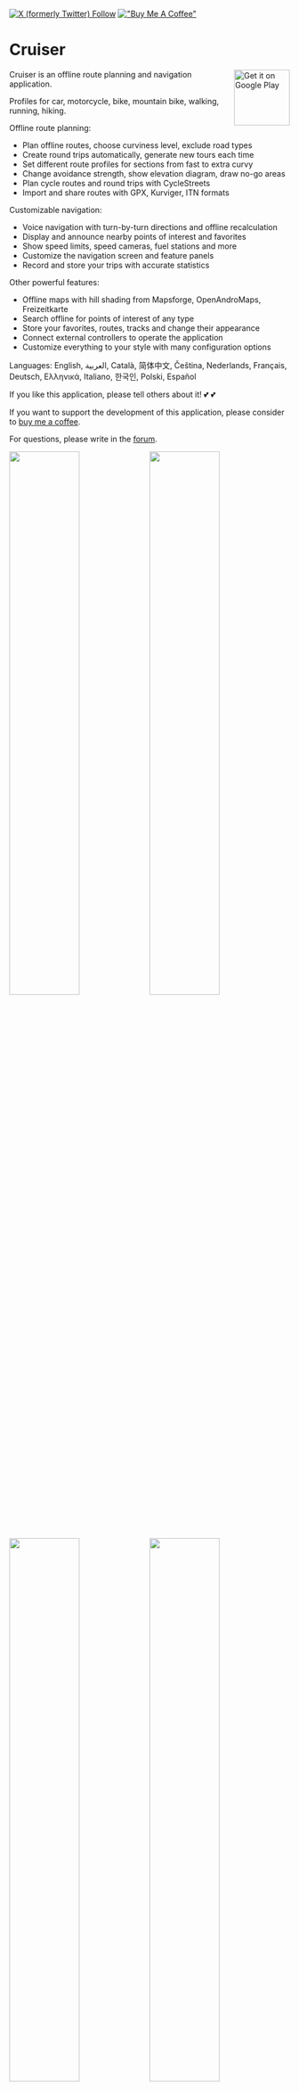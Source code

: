 [![X (formerly Twitter) Follow](https://img.shields.io/twitter/follow/devemux86?style=social)](https://twitter.com/devemux86)
[!["Buy Me A Coffee"](https://buymeacoffee.com/assets/img/custom_images/orange_img.png)](https://buymeacoffee.com/devemux86)

# Cruiser

<a href='https://play.google.com/store/apps/details?id=gr.talent.cruiser'><img alt='Get it on Google Play' src='https://play.google.com/intl/en_us/badges/static/images/badges/en_badge_web_generic.png' height='100' align='right'/></a>

Cruiser is an offline route planning and navigation application.

Profiles for car, motorcycle, bike, mountain bike, walking, running, hiking.

Offline route planning:
- Plan offline routes, choose curviness level, exclude road types
- Create round trips automatically, generate new tours each time
- Set different route profiles for sections from fast to extra curvy
- Change avoidance strength, show elevation diagram, draw no-go areas
- Plan cycle routes and round trips with CycleStreets
- Import and share routes with GPX, Kurviger, ITN formats

Customizable navigation:
- Voice navigation with turn-by-turn directions and offline recalculation
- Display and announce nearby points of interest and favorites
- Show speed limits, speed cameras, fuel stations and more
- Customize the navigation screen and feature panels
- Record and store your trips with accurate statistics

Other powerful features:
- Offline maps with hill shading from Mapsforge, OpenAndroMaps, Freizeitkarte
- Search offline for points of interest of any type
- Store your favorites, routes, tracks and change their appearance
- Connect external controllers to operate the application
- Customize everything to your style with many configuration options

Languages: English, العربية, Català, 简体中文, Čeština, Nederlands, Français, Deutsch, Ελληνικά, Italiano, 한국인, Polski, Español

If you like this application, please tell others about it! 💕 💕

If you want to support the development of this application, please consider to [buy me a coffee](https://buymeacoffee.com/devemux86).

For questions, please write in the [forum](https://github.com/devemux86/cruiser/discussions).

<img src="https://github.com/user-attachments/assets/5148f4bf-7d2c-4f31-92f4-23b3203dd8a1" width="50%"/><img src="https://github.com/user-attachments/assets/da05dc29-fc87-40e5-a235-9b0073cb7614" width="50%"/>
<img src="https://github.com/user-attachments/assets/50c39cff-9fdf-4cdd-a28a-b54d53192b20" width="50%"/><img src="https://github.com/user-attachments/assets/757d31f5-ba92-48a3-9a13-4d3c27edcf69" width="50%"/>
![cruiser-desktop](https://github.com/user-attachments/assets/3e2aa35a-0dda-4b09-9c0e-937fd7988c7e)

